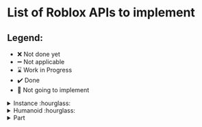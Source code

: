 # List of Roblox APIs to implement

## Legend:
- :x: Not done yet
- :heavy_minus_sign: Not applicable
- :hourglass: Work in Progress
- :heavy_check_mark: Done
- :no_entry_sign: Not going to implement

<details>
<summary>
Instance :hourglass:
</summary>

## Instance

[API Reference](https://developer.roblox.com/en-us/api-reference/class/Instance)

### Fields

| Field      | Read               | Write              |
|------------|--------------------|--------------------|
| Archivable | :heavy_check_mark: | :heavy_check_mark: |
| ClassName  | :x:                | :heavy_minus_sign: |
| Name       | :x:                | :x:                |
| Parent     | :heavy_check_mark: | :heavy_check_mark: |

### Functions

| Function                  | Implemented        |
|---------------------------|--------------------|
| ClearAllChildren          | :x:                |
| Clone                     | :heavy_check_mark: |
| Destroy                   | :heavy_check_mark: |
| FindFirstAncestor         | :x:                |
| FindFirstAncestorOfClass  | :x:                |
| FindFirstAncestorWhichIsA | :x:                |
| GetActor                  | :x:                |
| GetAttribute              | :x:                |
| GetAttributeChangedSignal | :x:                |
| GetAttributes             | :x:                |
| GetChildren               | :x:                |
| GetDescendants            | :x:                |
| GetFullName               | :x:                |
| GetPropertyChangedSignal  | :x:                |
| IsA                       | :heavy_check_mark: |
| IsAncestorOf              | :x:                |
| IsDescendantOf            | :x:                |
| SetAttribute              | :x:                |
| WaitForChild              | :heavy_check_mark: |

### Events

| Event              | Implemented |
| -------------------|-------------|
| AncestryChanged    | :x:         |
| AttributeChanged   | :x:         |
| Changed            | :x:         |
| ChildAdded         | :x:         |
| ChildRemoved       | :x:         |
| DescendantAdded    | :x:         |
| DescendantRemoving | :x:         |
</details>

<details>
<summary>Humanoid :hourglass:</summary>

## Humanoid

[API Reference](https://developer.roblox.com/en-us/api-reference/class/Humanoid)

### Fields

| Field | Read | Write |
|-------|------|-------|
| AutoJumpEnabled | :x: | :x: |
| AutoRotate | :x: | :x: |
| AutomaticScalingEnabled | :x: | :x: |
| BreakJointsOnDeath | :x: | :x: |
| CameraOffset | :x: | :x: |
| CollisionType | :x: | :x: |
| DisplayDistanceType | :x: | :x: |
| DisplayName | :x: | :x: |
| FloorMaterial | :x: | :heavy_minus_sign: |
| Health | :x: | :x: |
| HealthDisplayDistance | :x: | :x: |
| HealthDisplayType | :x: | :x: |
| HipHeight | :x: | :x: |
| Jump | :x: | :x: |
| JumpHeight | :x: | :x: |
| JumpPower | :x: | :x: |
| MaxHealth | :x: | :x: |
| MaxSlopeAngle | :x: | :x: |
| MoveDirection | :x: | :heavy_minus_sign: |
| NameDisplayDistance | :x: | :x: |
| NameOcclusion | :x: | :x: |
| PlatformStand | :x: | :x: |
| RequiresNeck | :x: | :x: |
| RigType | :x: | :x: |
| RootPart | :x: | :heavy_minus_sign: |
| SeatPart | :x: | :heavy_minus_sign: |
| Sit | :x: | :x: |
| TargetPoint | :x: | :x: |
| UseJumpPower | :x: | :x: |
| WalkSpeed | :heavy_check_mark: | :heavy_check_mark: |
| WalkToPart | :x: | :x: |
| WalkToPoint | :x: | :x: |

### Functions

| Function | Implemented |
|----------|-------------|
| AddAccessory | :x: |
| ApplyDescription | :x: |
| BuildRigFromAttachments | :x: |
| ChangeState | :x: |
| EquipTool | :x: |
| GetAccessories | :x: |
| GetAppliedDescription | :x: |
| GetBodyPartR15 | :x: |
| GetLimb | :x: |
| GetState | :x: |
| GetStateEnabled | :x: |
| Move | :x: |
| MoveTo | :x: |
| PlayEmote | :x: |
| RemoveAccessories | :x: |
| ReplaceBodyPartR15 | :x: |
| SetStateEnabled | :x: |
| TakeDamage | :x: |
| UnequipTools | :x: |

### Events

| Event | Implemented |
|-------|-------------|
| Climbing | :x: |
| Died | :x: |
| FallingDown | :x: |
| FreeFalling | :x: |
| GettingUp | :x: |
| HealthChanged | :x: |
| Jumping | :x: |
| MoveToFinished | :x: |
| PlatformStanding | :x: |
| Ragdoll | :x: |
| Running | :x: |
| Seated | :x: |
| StateChanged | :x: |
| StateEnabledChanged | :x: |
| Strafing | :x: |
| Swimming | :x: |
| Touched | :x: |

</details>

<details>
<summary>Part</summary>

## Part

[API Reference](https://developer.roblox.com/en-us/api-reference/class/Part)

### Fields

| Field | Read | Write |
|-------|------|-------|
| Shape | :x: | :x: |
| Anchored | :x: | :x: |
| AssemblyAngularVelocity | :x: | :x: |
| AssemblyCenterOfMass | :x: | :heavy_minus_sign: |
| AssemblyLinearVelocity | :x: | :x: |
| AssemblyMass | :x: | :heavy_minus_sign: |
| AssemblyRootPart | :x: | :heavy_minus_sign: |
| BackParamA | :x: | :x: |
| BackParamB | :x: | :x: |
| BackSurface | :x: | :x: |
| BackSurfaceInput | :x: | :x: |
| BottomParamA | :x: | :x: |
| BottomParamB | :x: | :x: |
| BottomSurface | :x: | :x: |
| BottomSurfaceInput | :x: | :x: |
| BrickColor | :heavy_check_mark: | :heavy_check_mark: |
| CFrame | :heavy_check_mark: | :heavy_check_mark: |
| CanCollide | :x: | :x: |
| CanTouch | :x: | :x: |
| CastShadow | :x: | :x: |
| CenterOfMass | :x: | :heavy_minus_sign: |
| CollisionGroupId | :x: | :x: |
| Color | :x: | :x: |
| PhysicalProperties | :x: | :x: |
| FrontParamA | :x: | :x: |
| FrontParamB | :x: | :x: |
| FrontSurface | :x: | :x: |
| FrontSurfaceInput | :x: | :x: |
| LeftParamA | :x: | :x: |
| LeftParamB | :x: | :x: |
| LeftSurface | :x: | :x: |
| LeftSurfaceInput | :x: | :x: |
| LocalTransparencyModifier | :x: | :x: |
| Locked | :x: | :x: |
| Mass | :x: | :heavy_minus_sign: |
| Massless | :x: | :x: |
| Material | :x: | :x: |
| Orientation | :x: | :x: |
| Position | :heavy_check_mark: | :heavy_check_mark: |
| ReceiveAge | :x: | :x: |
| Reflectance | :x: | :x: |
| ResizeIncrement | :x: | :heavy_minus_sign: |
| ResizeableFaces | :x: | :heavy_minus_sign: |
| RightParamA | :x: | :x: |
| RightParamB | :x: | :x: |
| RightSurface | :x: | :x: |
| RightSUrfaceInput | :x: | :x: |
| RootPriority | :x: | :x: |
| Rotation | :x: | :x: |
| Size | :x: | :x: |
| TopParamA | :x: | :x: |
| TopParamB | :x: | :x: |
| TopSurface | :x: | :x: |
| TopSurfaceInput | :x: | :x: |
| Transparency | :x: | :x: |

### Functions

| Function | Implemented |
|----------|-------------|
| ApplyAngularImpulse | :x: |
| ApplyImpulse | :x: |
| ApplyImpulseAtPosition | :x: |
| BreakJoints | :x: |
| CanCollidWith | :x: |
| CanSetNetworkOwnership | :x: |
| GetConnectedParts | :x: |
| GetJoints | :x: |
| GetMass | :x: |
| GetNetworkOwner | :x: |
| GetNetworkOwnershipAuto | :x: |
| GetRootPart | :x: |
| GetTouchingParts | :x: |
| GetVelocityAtPosition | :x: |
| IsGrounded | :x: |
| MakeJoints | :x: |
| Resize | :x: |
| SetNetworkOwner | :x: |
| SetNetworkOwnershipAuto | :x: |
| SubtractAsync | :x: |
| UnionAsync | :x: |

### Events

| Event | Implemented |
|-------|-------------|
| Touched | :heavy_check_mark: |
| TouchEnded | :x: |

</details>

